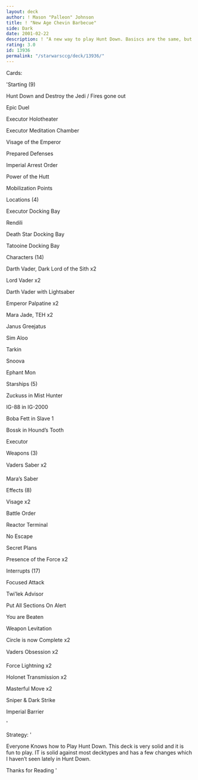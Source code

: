 ```yaml
---
layout: deck
author: ! Mason "Palleon" Johnson
title: ! "New Age Chevin Barbecue"
side: Dark
date: 2001-02-22
description: ! "A new way to play Hunt Down. Basiscs are the same, but it has some nasty twists."
rating: 3.0
id: 13936
permalink: "/starwarsccg/deck/13936/"
---
```

Cards: 

'Starting (9)

Hunt Down and Destroy the Jedi / Fires gone out 

Epic Duel

Executor Holotheater

Executor Meditation Chamber

Visage of the Emperor 

Prepared Defenses

Imperial Arrest Order

Power of the Hutt

Mobilization Points


Locations (4)

Executor Docking Bay

Rendili 

Death Star Docking Bay

Tatooine Docking Bay 


Characters (14)

Darth Vader, Dark Lord of the Sith x2

Lord Vader x2

Darth Vader with Lightsaber 

Emperor Palpatine x2 

Mara Jade, TEH x2 

Janus Greejatus

Sim Aloo 

Tarkin 

Snoova

Ephant Mon


Starships (5)

Zuckuss in Mist Hunter

IG-88 in IG-2000

Boba Fett in Slave 1

Bossk in Hound’s Tooth

Executor 


Weapons (3)

Vaders Saber x2

Mara’s Saber 


Effects (8)


Visage x2

Battle Order

Reactor Terminal

No Escape

Secret Plans

Presence of the Force x2


Interrupts (17)


Focused Attack

Twi’lek Advisor

Put All Sections On Alert

You are Beaten

Weapon Levitation

Circle is now Complete x2

Vaders Obsession x2

Force Lightning x2

Holonet Transmission x2

Masterful Move x2

Sniper & Dark Strike 

Imperial Barrier

'

Strategy: '

Everyone Knows how to Play Hunt Down. This deck is very solid and it is fun to play. IT is solid against most decktypes and has a few changes which I haven’t seen lately in Hunt Down. 


Thanks for Reading '
